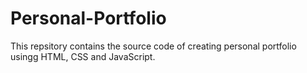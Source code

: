 # Personal-Portfolio

This repsitory contains the source code of creating personal portfolio usingg HTML, CSS and JavaScript.
